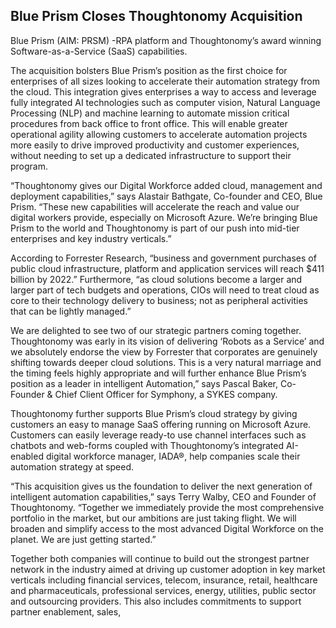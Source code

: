 ## Blue Prism Closes Thoughtonomy Acquisition

 Blue Prism (AIM: PRSM) -RPA platform and Thoughtonomy’s award winning Software-as-a-Service (SaaS) capabilities.
 
 The acquisition bolsters Blue Prism’s position as the first choice for enterprises of all sizes looking to accelerate their automation strategy from the cloud. This integration gives enterprises a way to access and leverage fully integrated AI technologies such as computer vision, Natural Language Processing (NLP) and machine learning to automate mission critical procedures from back office to front office. This will enable greater operational agility allowing customers to accelerate automation projects more easily to drive improved productivity and customer experiences, without needing to set up a dedicated infrastructure to support their program.
 
 “Thoughtonomy gives our Digital Workforce added cloud, management and deployment capabilities,” says Alastair Bathgate, Co-founder and CEO, Blue Prism. “These new capabilities will accelerate the reach and value our digital workers provide, especially on Microsoft Azure. We’re bringing Blue Prism to the world and Thoughtonomy is part of our push into mid-tier enterprises and key industry verticals.”
 
 According to Forrester Research, “business and government purchases of public cloud infrastructure, platform and application services will reach $411 billion by 2022.” Furthermore, “as cloud solutions become a larger and larger part of tech budgets and operations, CIOs will need to treat cloud as core to their technology delivery to business; not as peripheral activities that can be lightly managed.”
 
 We are delighted to see two of our strategic partners coming together. Thoughtonomy was early in its vision of delivering ‘Robots as a Service’ and we absolutely endorse the view by Forrester that corporates are genuinely shifting towards deeper cloud solutions. This is a very natural marriage and the timing feels highly appropriate and will further enhance Blue Prism’s position as a leader in intelligent Automation,” says Pascal Baker, Co-Founder & Chief Client Officer for Symphony, a SYKES company.
 
 Thoughtonomy further supports Blue Prism’s cloud strategy by giving customers an easy to manage SaaS offering running on Microsoft Azure. Customers can easily leverage ready-to use channel interfaces such as chatbots and web-forms coupled with Thoughtonomy’s integrated AI-enabled digital workforce manager, IADA®, help companies scale their automation strategy at speed.
 
 “This acquisition gives us the foundation to deliver the next generation of intelligent automation capabilities,” says Terry Walby, CEO and Founder of Thoughtonomy. “Together we immediately provide the most comprehensive portfolio in the market, but our ambitions are just taking flight. We will broaden and simplify access to the most advanced Digital Workforce on the planet. We are just getting started.”
 
 Together both companies will continue to build out the strongest partner network in the industry aimed at driving up customer adoption in key market verticals including financial services, telecom, insurance, retail, healthcare and pharmaceuticals, professional services, energy, utilities, public sector and outsourcing providers. This also includes commitments to support partner enablement, sales,
